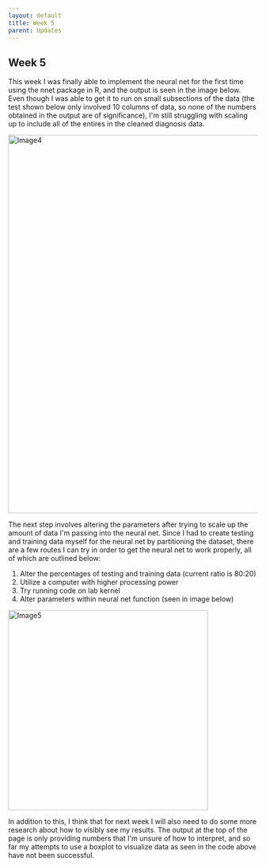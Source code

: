 ```yaml
---
layout: default
title: Week 5
parent: Updates
---
```


## Week 5
This week I was finally able to implement the neural net for the first time using the nnet package in R, and the output is seen in the image below. Even though I was able to get it to run on small subsections of the data (the test shown below only involved 10 columns of data, so none of the numbers obtained in the output are of significance), I'm still struggling with scaling up to include all of the entires in the cleaned diagnosis data. 

<img width="762" alt="Image4" src="https://user-images.githubusercontent.com/113469617/226230541-1588801d-2d20-4557-b962-5af4a2605efc.png">

The next step involves altering the parameters after trying to scale up the amount of data I'm passing into the neural net. Since I had to create testing and training data myself for the neural net by partitioning the dataset, there are a few routes I can try in order to get the neural net to work properly, all of which are outlined below: 

1. Alter the percentages of testing and training data (current ratio is 80:20)
2. Utilize a computer with higher processing power
3. Try running code on lab kernel 
4. Alter parameters within neural net function (seen in image below)

<img width="403" alt="Image5" src="https://user-images.githubusercontent.com/113469617/226231317-657120d6-46ca-4609-a2ac-e2663317016a.png">

In addition to this, I think that for next week I will also need to do some more research about how to visibly see my results. The output at the top of the page is only providing numbers that I'm unsure of how to interpret, and so far my attempts to use a boxplot to visualize data as seen in the code above have not been successful. 
